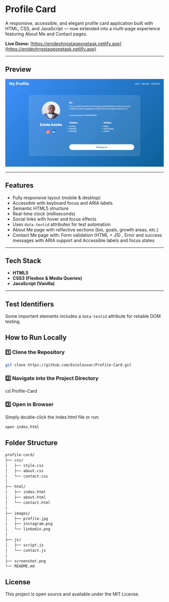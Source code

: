 # Profile Card

A responsive, accessible, and elegant profile card application built with HTML, CSS, and JavaScript — now extended into a multi-page experience featuring About Me and Contact pages.

**Live Demo:** [https://enidevhngstageonetask.netlify.app](https://enidevhngstageonetask.netlify.app)

---

## Preview

![Profile Card Screenshot](screenshot.png)

---

## Features

- Fully responsive layout (mobile & desktop)
- Accessible with keyboard focus and ARIA labels
- Semantic HTML5 structure
- Real-time clock (milliseconds)
- Social links with hover and focus effects
- Uses `data-testid` attributes for test automation
- About Me page with reflective sections (bio, goals, growth areas, etc.)
- Contact Me page with: Form validation (HTML + JS) , Error and success messages with ARIA support and Accessible labels and focus states

---

## Tech Stack

- **HTML5**
- **CSS3 (Flexbox & Media Queries)**
- **JavaScript (Vanilla)**

---

## Test Identifiers

Some important elements includes a `data-testid` attribute for reliable DOM testing.



## How to Run Locally

### 1️⃣ Clone the Repository
```bash
git clone https://github.com/Eniolasoar/Profile-Card.git
```

### 2️⃣ Navigate into the Project Directory
cd Profile-Card

### 3️⃣ Open in Browser

Simply double-click the index.html file
or run:
```bash
open index.html
```

## Folder Structure
```bash
profile-card/
├── css/
│   ├── style.css
│   ├── about.css
│   └── contact.css
│
├── html/
│   ├── index.html
│   ├── about.html
│   └── contact.html
│
├── images/
│   ├── profile.jpg
│   ├── instagram.png
│   └── linkedin.png
│
├── js/
│   ├── script.js
│   └── contact.js
│
├── screenshot.png
└── README.md

```


## License

This project is open source and available under the MIT License.